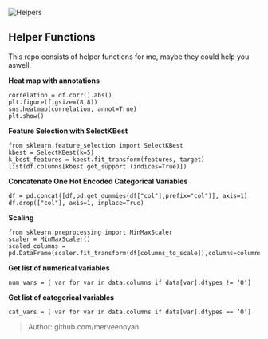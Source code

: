 ﻿
![Helpers](https://images-wixmp-ed30a86b8c4ca887773594c2.wixmp.com/f/05df8cc2-4413-4a7c-93c7-dbf7991b18a7/ddz9cyt-5f90be39-8d7e-4770-8c0a-58d15e6c4890.png/v1/fill/w_1280,h_422,q_80,strp/helpers__1__by_markdownimgmn_ddz9cyt-fullview.jpg?token=eyJ0eXAiOiJKV1QiLCJhbGciOiJIUzI1NiJ9.eyJzdWIiOiJ1cm46YXBwOiIsImlzcyI6InVybjphcHA6Iiwib2JqIjpbW3siaGVpZ2h0IjoiPD00MjIiLCJwYXRoIjoiXC9mXC8wNWRmOGNjMi00NDEzLTRhN2MtOTNjNy1kYmY3OTkxYjE4YTdcL2RkejljeXQtNWY5MGJlMzktOGQ3ZS00NzcwLThjMGEtNThkMTVlNmM0ODkwLnBuZyIsIndpZHRoIjoiPD0xMjgwIn1dXSwiYXVkIjpbInVybjpzZXJ2aWNlOmltYWdlLm9wZXJhdGlvbnMiXX0.bIamkZ4ZFyDYBuz774aBI4RFTNIw1E2CYNtn7li4gY8)
## Helper Functions

This repo consists of helper functions for me, maybe they could help you aswell.

**Heat map with annotations**

    correlation = df.corr().abs()
    plt.figure(figsize=(8,8))
    sns.heatmap(correlation, annot=True)
    plt.show()
**Feature Selection with SelectKBest**

    from sklearn.feature_selection import SelectKBest
    kbest = SelectKBest(k=5)
    k_best_features = kbest.fit_transform(features, target)
    list(df.columns[kbest.get_support (indices=True)])
**Concatenate One Hot Encoded Categorical Variables**

    df = pd.concat([df,pd.get_dummies(df["col"],prefix="col")], axis=1)
    df.drop(["col"], axis=1, inplace=True)
**Scaling**

    from sklearn.preprocessing import MinMaxScaler
    scaler = MinMaxScaler()
    scaled_columns = pd.DataFrame(scaler.fit_transform(df[columns_to_scale]),columns=columns_to_scale)
**Get list of numerical variables**

    num_vars = [ var for var in data.columns if data[var].dtypes != ‘O’]
    
**Get list of categorical variables**

    cat_vars = [ var for var in data.columns if data[var].dtypes == ‘O’]
    
> Author: github.com/merveenoyan



